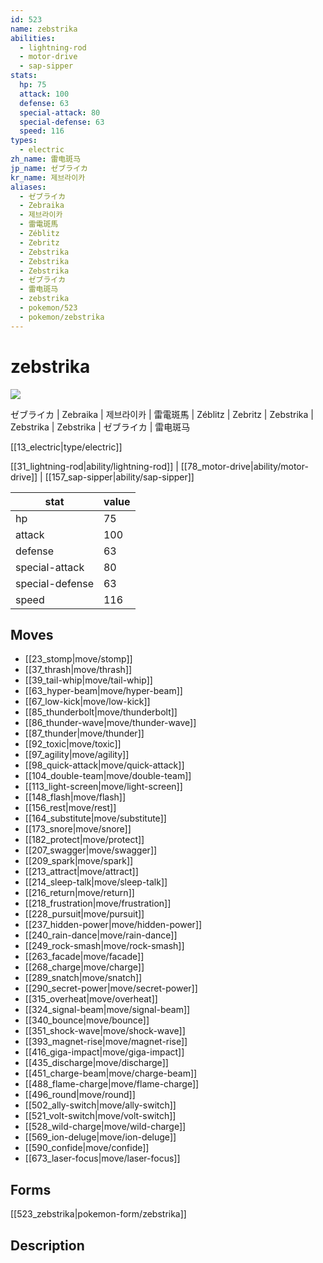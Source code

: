 ```yaml
---
id: 523
name: zebstrika
abilities:
  - lightning-rod
  - motor-drive
  - sap-sipper
stats:
  hp: 75
  attack: 100
  defense: 63
  special-attack: 80
  special-defense: 63
  speed: 116
types:
  - electric
zh_name: 雷电斑马
jp_name: ゼブライカ
kr_name: 제브라이카
aliases:
  - ゼブライカ
  - Zebraika
  - 제브라이카
  - 雷電斑馬
  - Zéblitz
  - Zebritz
  - Zebstrika
  - Zebstrika
  - Zebstrika
  - ゼブライカ
  - 雷电斑马
  - zebstrika
  - pokemon/523
  - pokemon/zebstrika
---
```

# zebstrika

![](https://raw.githubusercontent.com/PokeAPI/sprites/master/sprites/pokemon/523.png)

ゼブライカ | Zebraika | 제브라이카 | 雷電斑馬 | Zéblitz | Zebritz | Zebstrika | Zebstrika | Zebstrika | ゼブライカ | 雷电斑马

[[13_electric|type/electric]]

[[31_lightning-rod|ability/lightning-rod]] | [[78_motor-drive|ability/motor-drive]] | [[157_sap-sipper|ability/sap-sipper]]

|stat|value|
|---|---|
|hp|75|
|attack|100|
|defense|63|
|special-attack|80|
|special-defense|63|
|speed|116|


## Moves

- [[23_stomp|move/stomp]]
- [[37_thrash|move/thrash]]
- [[39_tail-whip|move/tail-whip]]
- [[63_hyper-beam|move/hyper-beam]]
- [[67_low-kick|move/low-kick]]
- [[85_thunderbolt|move/thunderbolt]]
- [[86_thunder-wave|move/thunder-wave]]
- [[87_thunder|move/thunder]]
- [[92_toxic|move/toxic]]
- [[97_agility|move/agility]]
- [[98_quick-attack|move/quick-attack]]
- [[104_double-team|move/double-team]]
- [[113_light-screen|move/light-screen]]
- [[148_flash|move/flash]]
- [[156_rest|move/rest]]
- [[164_substitute|move/substitute]]
- [[173_snore|move/snore]]
- [[182_protect|move/protect]]
- [[207_swagger|move/swagger]]
- [[209_spark|move/spark]]
- [[213_attract|move/attract]]
- [[214_sleep-talk|move/sleep-talk]]
- [[216_return|move/return]]
- [[218_frustration|move/frustration]]
- [[228_pursuit|move/pursuit]]
- [[237_hidden-power|move/hidden-power]]
- [[240_rain-dance|move/rain-dance]]
- [[249_rock-smash|move/rock-smash]]
- [[263_facade|move/facade]]
- [[268_charge|move/charge]]
- [[289_snatch|move/snatch]]
- [[290_secret-power|move/secret-power]]
- [[315_overheat|move/overheat]]
- [[324_signal-beam|move/signal-beam]]
- [[340_bounce|move/bounce]]
- [[351_shock-wave|move/shock-wave]]
- [[393_magnet-rise|move/magnet-rise]]
- [[416_giga-impact|move/giga-impact]]
- [[435_discharge|move/discharge]]
- [[451_charge-beam|move/charge-beam]]
- [[488_flame-charge|move/flame-charge]]
- [[496_round|move/round]]
- [[502_ally-switch|move/ally-switch]]
- [[521_volt-switch|move/volt-switch]]
- [[528_wild-charge|move/wild-charge]]
- [[569_ion-deluge|move/ion-deluge]]
- [[590_confide|move/confide]]
- [[673_laser-focus|move/laser-focus]]

## Forms



[[523_zebstrika|pokemon-form/zebstrika]]

## Description



